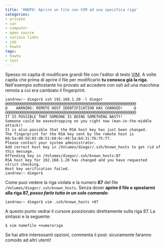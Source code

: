 ```yaml
---
title: 'HOWTO: Aprire un file con VIM ad una specifica riga'
categories:
- private
- car
- computer
- open source
- various links
- job
- howto
tags:
- howto
- test
---
```

Spesso mi capita di modificare grandi file con l'editor di testo
[VIM](http://www.vim.org/). A volte capita che prima di aprire il file per
modificarlo **tu conosca già la riga**. Nell'esempio sottostante ho provato ad
accedere con ssh ad una macchina remota a cui era cambiato il fingerprint.

```
iandrew:~ diegor$ ssh 192.168.1.20 -l diegor
@@@@@@@@@@@@@@@@@@@@@@@@@@@@@@@@@@@@@@@@@@@@@@@@@@@@@@@@@@@
@    WARNING: REMOTE HOST IDENTIFICATION HAS CHANGED!     @
@@@@@@@@@@@@@@@@@@@@@@@@@@@@@@@@@@@@@@@@@@@@@@@@@@@@@@@@@@@
IT IS POSSIBLE THAT SOMEONE IS DOING SOMETHING NASTY!
Someone could be eavesdropping on you right now (man-in-the-middle attack)!
It is also possible that the RSA host key has just been changed.
The fingerprint for the RSA key sent by the remote host is
66:5a:0d:5d:03:d8:51:b0:6c:49:5a:6d:31:f6:75:f7.
Please contact your system administrator.
Add correct host key in /Volumes/diegor/.ssh/known_hosts to get rid of this message.
Offending key in /Volumes/diegor/.ssh/known_hosts:87
RSA host key for 192.168.1.20 has changed and you have requested strict checking.
Host key verification failed.
iandrew:~ diegor$
```

Come puoi vedere la riga violata e la numero **87** del file
`/Volumes/diegor/.ssh/known_hosts`. Senza dover **aprire il file e spostarmi
alla riga 87, _posso farlo tutto in un solo comando_**:

```
iandrew:~ diegor$ vim .ssh/known_hosts +87
```

A questo punto vedrai il cursore posizionato direttamente sulla riga 87. La
sintassi e la seguente:

```
$ vim nomefile +numeroriga
```

Se hai altre interessanti opzioni, commenta il post: sicuramente faranno
comodo ad altri utenti!